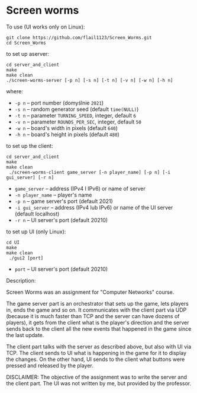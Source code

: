 # Screen worms
To use (UI works only on Linux): 

```
git clone https://github.com/flail1123/Screen_Worms.git
cd Screen_Worms
```
to set up aserver:
```
cd server_and_client
make
make clean
./screen-worms-server [-p n] [-s n] [-t n] [-v n] [-w n] [-h n]
```
where:
  * `-p n` – port number (domyślnie `2021`)
  * `-s n` – random generator seed (default `time(NULL)`)
  * `-t n` – parameter `TURNING_SPEED`, integer, default `6`
  * `-v n` – parameter `ROUNDS_PER_SEC`, integer, default `50`
  * `-w n` – board's width in pixels (default `640`)
  * `-h n` – board's height in pixels (default `480`)

to set up the client:
```
cd server_and_client
make
make clean
 ./screen-worms-client game_server [-n player_name] [-p n] [-i gui_server] [-r n]
```

  * `game_server` – address (IPv4 l IPv6) or name of server
  * `-n player_name` – player's name
  * `-p n` – game server's port (default 2021)
  * `-i gui_server` – address (IPv4 lub IPv6) or name of the UI server (default localhost)
  * `-r n` – UI server's port (default 20210)

to set up UI (only Linux):
```
cd UI
make
make clean
 ./gui2 [port]
```

  * `port` – UI server's port (default 20210)

Description:

Screen Worms was an assignment for "Computer Networks" course. 

The game server part is an orchestrator that sets up the game, lets players in, ends the game and so on. It communicates with the client part via UDP (because it is much faster than TCP and the server can have dozens of players), it gets from the client what is the player's direction and the server sends back to the client all the new events that happened in the game since the last update.

The client part talks with the server as described above, but also with UI via TCP.  The client sends to UI what is happening in the game for it to display the changes. On the other hand, UI sends to the client what buttons were pressed and released by the player.

DISCLAIMER: The objective of the assignment was to write the server and the client part. The UI was not written by me, but provided by the professor.
